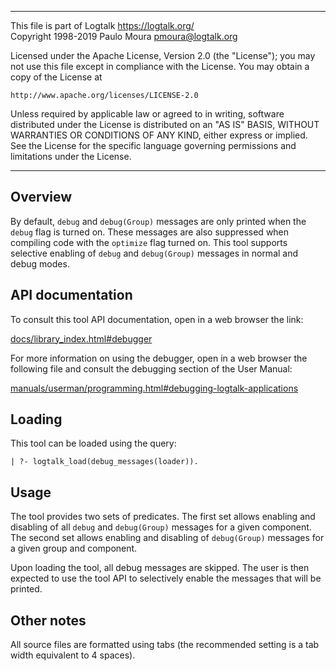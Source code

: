 ________________________________________________________________________

This file is part of Logtalk <https://logtalk.org/>  
Copyright 1998-2019 Paulo Moura <pmoura@logtalk.org>

Licensed under the Apache License, Version 2.0 (the "License");
you may not use this file except in compliance with the License.
You may obtain a copy of the License at

    http://www.apache.org/licenses/LICENSE-2.0

Unless required by applicable law or agreed to in writing, software
distributed under the License is distributed on an "AS IS" BASIS,
WITHOUT WARRANTIES OR CONDITIONS OF ANY KIND, either express or implied.
See the License for the specific language governing permissions and
limitations under the License.
________________________________________________________________________


Overview
--------

By default, `debug` and `debug(Group)` messages are only printed when the `debug`
flag is turned on. These messages are also suppressed when compiling code with the
`optimize` flag turned on. This tool supports selective enabling of `debug` and
`debug(Group)` messages in normal and debug modes.


API documentation
-----------------

To consult this tool API documentation, open in a web browser the link:

[docs/library_index.html#debugger](https://logtalk.org/docs/library_index.html#debug_messages)

For more information on using the debugger, open in a web browser the
following file and consult the debugging section of the User Manual:

[manuals/userman/programming.html#debugging-logtalk-applications](https://logtalk.org/manuals/userman/programming.html#debugging-logtalk-applications)


Loading
-------

This tool can be loaded using the query:

	| ?- logtalk_load(debug_messages(loader)).


Usage
-----

The tool provides two sets of predicates. The first set allows enabling and disabling
of all `debug` and `debug(Group)` messages for a given component. The second set allows
enabling and disabling of `debug(Group)` messages for a given group and component.

Upon loading the tool, all debug messages are skipped. The user is then expected to
use the tool API to selectively enable the messages that will be printed.


Other notes
-----------

All source files are formatted using tabs (the recommended setting is a
tab width equivalent to 4 spaces).
